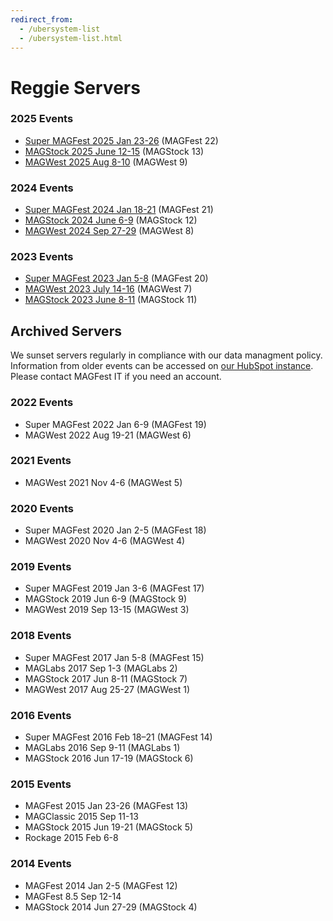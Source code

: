 ```yaml
---
redirect_from:
  - /ubersystem-list
  - /ubersystem-list.html
---
```


# Reggie Servers
### 2025 Events
* [Super MAGFest 2025 Jan 23-26](https://super2025.reg.magfest.org) (MAGFest 22)
* [MAGStock 2025 June 12-15](https://stock2025.reg.magfest.org) (MAGStock 13)
* [MAGWest 2025 Aug 8-10](https://west2025.reg.magfest.org) (MAGWest 9)

### 2024 Events
* [Super MAGFest 2024 Jan 18-21](https://super2024.reg.magfest.org) (MAGFest 21)
* [MAGStock 2024 June 6-9](https://stock2024.reg.magfest.org) (MAGStock 12)
* [MAGWest 2024 Sep 27-29](https://west2024.reg.magfest.org) (MAGWest 8)

### 2023 Events
* [Super MAGFest 2023 Jan 5-8](https://super2023.reg.magfest.org/) (MAGFest 20)
* [MAGWest 2023 July 14-16](https://west2023.reg.magfest.org) (MAGWest 7)
* [MAGStock 2023 June 8-11](https://stock2023.reg.magfest.org) (MAGStock 11)

## Archived Servers
We sunset servers regularly in compliance with our data managment policy. Information from older events can be accessed on [our HubSpot instance](https://app.hubspot.com/user-guide/23105562). Please contact MAGFest IT if you need an account.

### 2022 Events
* Super MAGFest 2022 Jan 6-9 (MAGFest 19)
* MAGWest 2022 Aug 19-21 (MAGWest 6)

### 2021 Events
* MAGWest 2021 Nov 4-6 (MAGWest 5)

### 2020 Events
* Super MAGFest 2020 Jan 2-5 (MAGFest 18)
* MAGWest 2020 Nov 4-6 (MAGWest 4)

### 2019 Events
* Super MAGFest 2019 Jan 3-6 (MAGFest 17)
* MAGStock 2019 Jun 6-9 (MAGStock 9)
* MAGWest 2019 Sep 13-15 (MAGWest 3)

### 2018 Events
* Super MAGFest 2017 Jan 5-8 (MAGFest 15)
* MAGLabs 2017 Sep 1-3 (MAGLabs 2)
* MAGStock 2017 Jun 8-11 (MAGStock 7)
* MAGWest 2017 Aug 25-27 (MAGWest 1)

### 2016 Events
* Super MAGFest 2016 Feb 18–21 (MAGFest 14)
* MAGLabs 2016 Sep 9-11 (MAGLabs 1)
* MAGStock 2016 Jun 17-19 (MAGStock 6)

### 2015 Events
* MAGFest 2015 Jan 23-26 (MAGFest 13)
* MAGClassic 2015 Sep 11-13
* MAGStock 2015 Jun 19-21 (MAGStock 5)
* Rockage 2015 Feb 6-8


### 2014 Events
* MAGFest 2014 Jan 2-5 (MAGFest 12)
* MAGFest 8.5 Sep 12-14
* MAGStock 2014 Jun 27-29 (MAGStock 4)
